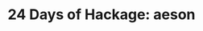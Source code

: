 ---
title: ! '24 Days of Hackage: aeson'
url: http://ocharles.org.uk/blog/posts/2012-12-07-24-days-of-hackage-aeson.html
authors:
- Oliver Charles
type: article
tags:
- JSON
libraries:
- aeson
doHaskell-type: blog post
dohaskell-year: 2012
---